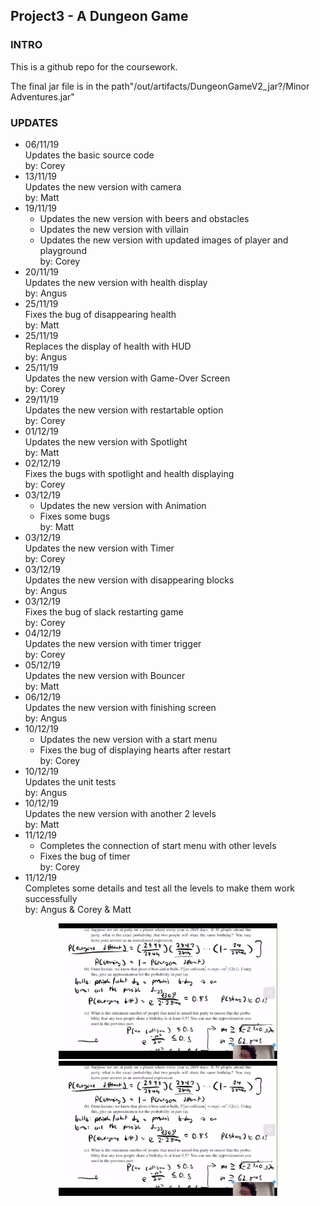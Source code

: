 ## Project3 - A Dungeon Game

### INTRO
This is a github repo for the coursework.

The final jar file is in the path"/out/artifacts/DungeonGameV2_jar?/Minor Adventures.jar"

### UPDATES
- 06/11/19 <br>
    Updates the basic source code <br>
    by: Corey 
- 13/11/19 <br>
    Updates the new version with camera <br>
    by: Matt 
- 19/11/19 <br>
    - Updates the new version with beers and obstacles <br>
    - Updates the new version with villain <br>
    - Updates the new version with updated images of player and playground <br>
    by: Corey
- 20/11/19 <br>
    Updates the new version with health display <br>
    by: Angus
- 25/11/19 <br>
    Fixes the bug of disappearing health <br>
    by: Matt
- 25/11/19 <br>
    Replaces the display of health with HUD <br>
    by: Angus
- 25/11/19 <br>
    Updates the new version with Game-Over Screen <br>
    by: Corey
- 29/11/19 <br>
    Updates the new version with restartable option <br>
    by: Corey
- 01/12/19 <br>
    Updates the new version with Spotlight <br>
    by: Matt
- 02/12/19 <br>
    Fixes the bugs with spotlight and health displaying <br>
    by: Corey
- 03/12/19 <br>
    - Updates the new version with Animation
    - Fixes some bugs <br>
    by: Matt
- 03/12/19 <br>
    Updates the new version with Timer <br>
    by: Corey
- 03/12/19 <br>
    Updates the new version with disappearing blocks <br>
    by: Angus
- 03/12/19 <br>
    Fixes the bug of slack restarting game <br>
    by: Corey
- 04/12/19 <br>
    Updates the new version with timer trigger <br>
    by: Corey
- 05/12/19 <br>
    Updates the new version with Bouncer <br>
    by: Matt
- 06/12/19 <br>
    Updates the new version with finishing screen <br>
    by: Angus
- 10/12/19 <br>
    - Updates the new version with a start menu
    - Fixes the bug of displaying hearts after restart <br>
    by: Corey
- 10/12/19 <br>
    Updates the unit tests <br>
    by: Angus
- 10/12/19 <br>
    Updates the new version with another 2 levels <br>
    by: Matt
- 11/12/19 <br>
    - Completes the connection of start menu with other levels
    - Fixes the bug of timer <br>
    by: Corey
- 11/12/19 <br>
    Completes some details and test all the levels to make them work successfully <br>
    by: Angus & Corey & Matt
    
<p align="center">
  <img src="images/Screen%20Shot%202020-11-20%20at%2011.43.18%20AM.png" width="350" title="hover text">
  <img src="images/Screen%20Shot%202020-11-20%20at%2011.43.18%20AM.png" width="350" alt="accessibility text">
</p>
